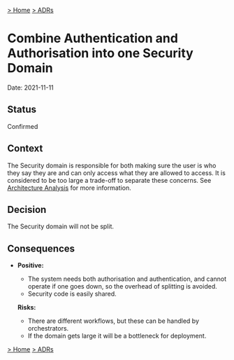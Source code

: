 [> Home](../README.md)    [> ADRs](README.md)

# Combine Authentication and Authorisation into one Security Domain

Date: 2021-11-11

## Status

Confirmed

## Context

The Security domain is responsible for both making sure the user is who they say they are and can only access what they are allowed to access. It is considered to be too large a trade-off to separate these concerns. See [Architecture Analysis](../1.ProblemBackground/ArchitectureAnalysis.md) for more information.

## Decision

The Security domain will not be split.

## Consequences

- **Positive:**

  - The system needs both authorisation and authentication, and cannot operate if one goes down, so the overhead of splitting is avoided.
  - Security code is easily shared.

  **Risks:**

  - There are different workflows, but these can be handled by orchestrators.
  - If the domain gets large it will be a bottleneck for deployment.

[> Home](../README.md)    [> ADRs](README.md)
